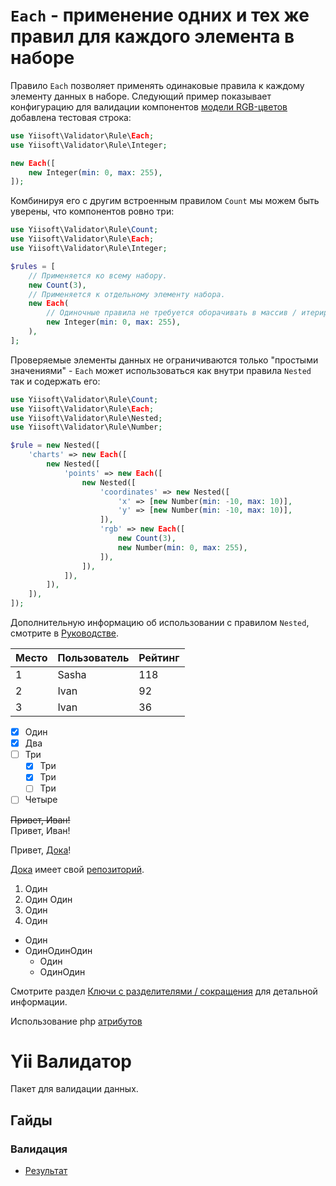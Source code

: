 # `Each` - применение одних и тех же правил для каждого элемента в наборе

Правило `Each` позволяет применять одинаковые правила к каждому элементу данных в наборе. Следующий пример показывает конфигурацию для валидации компонентов [модели RGB-цветов] добавлена тестовая строка:

```php
use Yiisoft\Validator\Rule\Each;
use Yiisoft\Validator\Rule\Integer;

new Each([
    new Integer(min: 0, max: 255),
]);
```

Комбинируя его с другим встроенным правилом `Count` мы можем быть уверены, что компонентов ровно три:

```php
use Yiisoft\Validator\Rule\Count;
use Yiisoft\Validator\Rule\Each;
use Yiisoft\Validator\Rule\Integer;

$rules = [
    // Применяется ко всему набору.
    new Count(3),
    // Применяется к отдельному элементу набора.
    new Each(
        // Одиночные правила не требуется оборачивать в массив / итерируемый объект.
        new Integer(min: 0, max: 255),
    ),
];
```

Проверяемые элементы данных не ограничиваются только "простыми значениями" - `Each` может использоваться как внутри правила `Nested` так и содержать его:

```php
use Yiisoft\Validator\Rule\Count;
use Yiisoft\Validator\Rule\Each;
use Yiisoft\Validator\Rule\Nested;
use Yiisoft\Validator\Rule\Number;

$rule = new Nested([
    'charts' => new Each([
        new Nested([
            'points' => new Each([
                new Nested([
                    'coordinates' => new Nested([
                        'x' => [new Number(min: -10, max: 10)],
                        'y' => [new Number(min: -10, max: 10)],
                    ]),
                    'rgb' => new Each([
                        new Count(3),
                        new Number(min: 0, max: 255),
                    ]),
                ]),
            ]),
        ]),
    ]),
]);
```

Дополнительную информацию об использовании с правилом `Nested`, смотрите в [Руководстве].

Место | Пользователь | Рейтинг
--- | --- | ---
1 | Sasha | 118
2 | Ivan | 92
3 | Ivan | 36

- [x] Один
- [x] Два
- [ ] Три
    - [x] Три
    - [x] Три
    - [ ] Три
- [ ] Четыре

~~Привет, Иван!~~<br> Привет, Иван!

Привет, [Дока](https://doka.guide "Page about web-dev")!

[Дока] имеет свой [репозиторий].

1. Один
2. Один Один
3. Один
4. Один

- Один
- ОдинОдинОдин
    - Один
    - ОдинОдин

Смотрите раздел [Ключи с разделителями / сокращения] для детальной информации.

Использование php [атрибутов]

# Yii Валидатор

Пакет для валидации данных.

## Гайды

### Валидация

- [Результат](index.rst)


[Ключи с разделителями / сокращения]: built-in-rules-nested.md#using-keys-containing-separator--shortcut
[атрибутов]: built-in-rules-nested.md#using-php-attributes
[Дока]: https://doka.guide "Info about web-dev"
[репозиторий]: https://github.com/doka-guide "Doka repository"
[модели RGB-цветов]: https://en.wikipedia.org/wiki/RGB_color_model
[Руководстве]: built-in-rules-nested.md